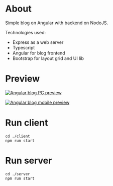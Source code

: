 # About

Simple blog on Angular with backend on NodeJS.

Technologies used:
- Express as a web server
- Typescript
- Angular for blog frontend
- Bootstrap for layout grid and UI lib

# Preview

[![Angular blog PC preview](https://img.youtube.com/vi/iZYILhzKPd0/0.jpg)](https://www.youtube.com/watch?v=iZYILhzKPd0)

[![Angular blog mobile preview](https://img.youtube.com/vi/-guosGXCr9w/0.jpg)](https://www.youtube.com/watch?v=-guosGXCr9w)

# Run client

```
cd ./client
npm run start
```

# Run server

```
cd ./server
npm run start
```
